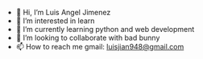 - 👋 Hi, I’m Luis Angel Jimenez
- 👀 I’m interested in learn
- 🌱 I’m currently learning python and web development
- 💞️ I’m looking to collaborate with bad bunny
- 📫 How to reach me gmail: luisjian948@gmail.com

<!---
LuisJimenez19/LuisJimenez19 is a ✨ special ✨ repository because its `README.md` (this file) appears on your GitHub profile.
You can click the Preview link to take a look at your changes.
--->
